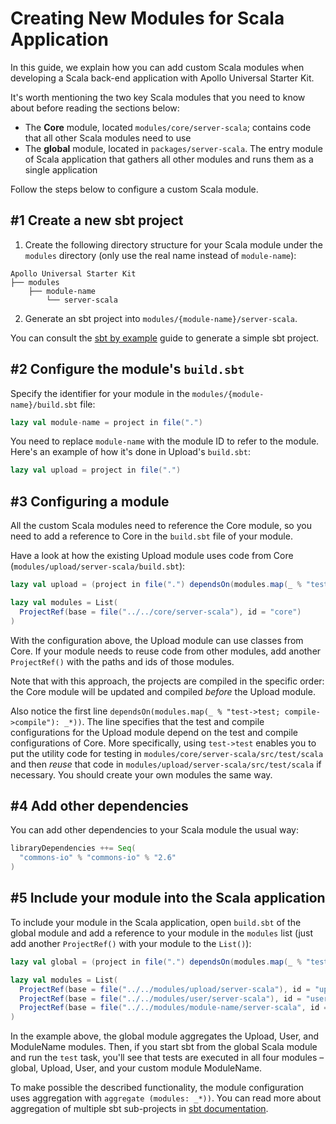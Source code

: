 # Creating New Modules for Scala Application

In this guide, we explain how you can add custom Scala modules when developing a Scala back-end application with Apollo 
Universal Starter Kit.

It's worth mentioning the two key Scala modules that you need to know about before reading the sections below:

* The **Core** module, located `modules/core/server-scala`; contains code that all other Scala modules need to use
* The **global** module, located in `packages/server-scala`. The entry module of Scala application that gathers all 
other modules and runs them as a single application

Follow the steps below to configure a custom Scala module.

## #1 Create a new sbt project 

1. Create the following directory structure for your Scala module under the `modules` directory (only use the real name
instead of `module-name`):

```
Apollo Universal Starter Kit
├── modules
    ├── module-name
        └── server-scala
```
 
2. Generate an sbt project into `modules/{module-name}/server-scala`.

You can consult the [sbt by example] guide to generate a simple sbt project.

## #2 Configure the module's `build.sbt`

Specify the identifier for your module in the `modules/{module-name}/build.sbt` file:

```scala
lazy val module-name = project in file(".")
```

You need to replace `module-name` with the module ID to refer to the module. Here's an example of how it's done in 
Upload's `build.sbt`:

```scala
lazy val upload = project in file(".")
```

## #3 Configuring a module

All the custom Scala modules need to reference the Core module, so you need to add a reference to Core in the 
`build.sbt` file of your module.

Have a look at how the existing Upload module uses code from Core (`modules/upload/server-scala/build.sbt`):

```scala
lazy val upload = (project in file(".") dependsOn(modules.map(_ % "test->test; compile->compile"): _*))

lazy val modules = List(
  ProjectRef(base = file("../../core/server-scala"), id = "core")
)
```

With the configuration above, the Upload module can use classes from Core. If your module needs to reuse code from other 
modules, add another `ProjectRef()` with the paths and ids of those modules.

Note that with this approach, the projects are compiled in the specific order: the Core module will be updated and 
compiled _before_ the Upload module.

Also notice the first line `dependsOn(modules.map(_ % "test->test; compile->compile"): _*))`. The line specifies that 
the test and compile configurations for the Upload module depend on the test and compile configurations of Core. More 
specifically, using `test->test` enables you to put the utility code for testing in 
`modules/core/server-scala/src/test/scala` and then _reuse_ that code in `modules/upload/server-scala/src/test/scala` if 
necessary. You should create your own modules the same way.

## #4 Add other dependencies 

You can add other dependencies to your Scala module the usual way:

```scala
libraryDependencies ++= Seq(
  "commons-io" % "commons-io" % "2.6"
)
```

## #5 Include your module into the Scala application
 
To include your module in the Scala application, open `build.sbt` of the global module and add a reference to your 
module in the `modules` list (just add another `ProjectRef()` with your module to the `List()`):

```scala
lazy val global = (project in file(".") dependsOn(modules.map(_ % "test->test; compile->compile"): _*) aggregate (modules: _*))

lazy val modules = List(
  ProjectRef(base = file("../../modules/upload/server-scala"), id = "upload"),
  ProjectRef(base = file("../../modules/user/server-scala"), id = "user"),
  ProjectRef(base = file("../../modules/module-name/server-scala", id = "module-name"))
)
```

In the example above, the global module aggregates the Upload, User, and ModuleName modules. Then, if you start sbt from 
the global Scala module and run the `test` task, you'll see that tests are executed in all four modules &ndash; global, 
Upload, User, and your custom module ModuleName.

To make possible the described functionality, the module configuration uses aggregation with `aggregate (modules: _*))`. 
You can read more about aggregation of multiple sbt sub-projects in [sbt documentation]. 

[sbt by example]: https://www.scala-sbt.org/1.x/docs/sbt-by-example.html
[sbt documentation]: https://www.scala-sbt.org/0.13/docs/Multi-Project.html#Multiple+subprojects